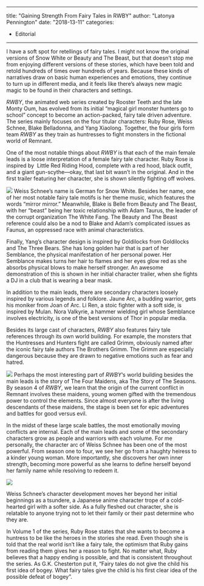 
---
title: "Gaining Strength From Fairy Tales in RWBY"
author: "Latonya Pennington"
date: "2018-13-11"
categories:
- Editorial
---

I have a soft spot for retellings of fairy tales. I might not know the original versions of Snow White or Beauty and The Beast, but that doesn’t stop me from enjoying different versions of these stories, which have been told and retold hundreds of times over hundreds of years. Because these kinds of narratives draw on basic human experiences and emotions, they continue to turn up in different media, and it feels like there’s always new magic magic to be found in their characters and settings.

*RWBY*, the animated web series created by Rooster Teeth and the late Monty Oum, has evolved from its initial &#8220;magical girl monster hunters go to school&#8221; concept to become an action-packed, fairy tale driven adventure. The series mainly focuses on the four titular characters: Ruby Rose, Weiss Schnee, Blake Belladonna, and Yang Xiaolong. Together, the four girls form team *RWBY* as they train as huntresses to fight monsters in the fictional world of Remnant.

One of the most notable things about *RWBY* is that each of the main female leads is a loose interpretation of a female fairy tale character. Ruby Rose is inspired by  Little Red Riding Hood, complete with a red hood, black outfit, and a giant gun-scythe—okay, that last bit wasn’t in the original. And in the first trailer featuring her character, she is shown silently fighting off wolves.

![](https://i2.wp.com/vrvblog.co/wp-content/uploads/2018/11/rwbyrubyscreencap-1024x576.png?resize=1024%2C576&#038;ssl=1)
Weiss Schnee’s name is German for Snow White. Besides her name, one of her most notable fairy tale motifs is her theme music, which features the words &#8220;mirror mirror.&#8221; Meanwhile, Blake is Belle from Beauty and The Beast, with her &#8220;beast&#8221; being her toxic relationship with Adam Taurus, the leader of the corrupt organization The White Fang. The Beauty and The Beast reference could also be a nod to Blake and Adam&#8217;s complicated issues as Faunus, an oppressed race with animal characteristics.

Finally, Yang&#8217;s character design is inspired by Goldilocks from Goldilocks and The Three Bears. She has long golden hair that is part of her Semblance, the physical manifestation of her personal power. Her Semblance makes turns her hair to flames and her eyes glow red as she absorbs physical blows to make herself stronger. An awesome demonstration of this is shown in her initial character trailer, when she fights a DJ in a club that is wearing a bear mask.

In addition to the main leads, there are secondary characters loosely inspired by various legends and folklore. Jaune Arc, a budding warrior, gets his moniker from Joan of Arc. Li Ren, a stoic fighter with a soft side, is inspired by Mulan. Nora Valkyrie, a hammer wielding girl whose Semblance involves electricity, is one of the best versions of Thor in popular media.

Besides its large cast of characters, *RWBY* also features fairy tale references through its own world building. For example, the monsters that the Huntresses and Hunters fight are called Grimm, obviously named after the iconic fairy tale authors The Brothers Grimm. The Grimm are especially dangerous because they are drawn to negative emotions such as fear and hatred. 

![](https://i2.wp.com/vrvblog.co/wp-content/uploads/2018/11/rwbymaidenscreencap-1024x576.png?resize=1024%2C576&#038;ssl=1)
Perhaps the most interesting part of *RWBY*&#8216;s world building besides the main leads is the story of The Four Maidens, aka The Story of The Seasons. By season 4 of *RWBY*, we learn that the origin of the current conflict in Remnant involves these maidens, young women gifted with the tremendous power to control the elements. Since almost everyone is after the living descendants of these maidens, the stage is been set for epic adventures and battles for good versus evil.

In the midst of these large scale battles, the most emotionally moving conflicts are internal. Each of the main leads and some of the secondary characters grow as people and warriors with each volume. For me personally, the character arc of Weiss Schnee has been one of the most powerful. From season one to four, we see her go from a haughty heiress to a kinder young woman. More importantly, she discovers her own inner strength, becoming more powerful as she learns to define herself beyond her family name while resolving to redeem it.

![](https://i0.wp.com/vrvblog.co/wp-content/uploads/2018/11/rwbyweissscreencap-1024x576.png?resize=1024%2C576&#038;ssl=1)

Weiss Schnee’s character development moves her beyond her initial beginnings as a tsundere, a Japanese anime character trope of a cold-hearted girl with a softer side. As a fully fleshed out character, she is relatable to anyone trying not to let their family or their past determine who they are.

In Volume 1 of the series, Ruby Rose states that she wants to become a huntress to be like the heroes in the stories she read. Even though she is told that the real world isn’t like a fairy tale, the optimism that Ruby gains from reading them gives her a reason to fight. No matter what, Ruby believes that a happy ending is possible, and that is consistent throughout the series. As G.K. Chesterton put it, “Fairy tales do not give the child his first idea of bogey. What fairy tales give the child is his first clear idea of the possible defeat of bogey”.
